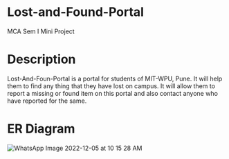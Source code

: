 # Lost-and-Found-Portal
MCA Sem I Mini Project

# Description
Lost-And-Foun-Portal is a portal for students of MIT-WPU, Pune. It will help them to find any thing that they have lost on campus. It will allow them to report a missing or found item on this portal and also contact anyone who have reported for the same.

# ER Diagram
![WhatsApp Image 2022-12-05 at 10 15 28 AM](https://user-images.githubusercontent.com/55028883/205551668-b4cffb66-5c79-4d02-8b2e-c3a17c750b6d.jpeg)
